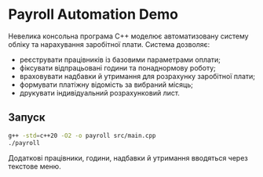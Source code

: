 # Payroll Automation Demo

Невелика консольна програма C++ моделює автоматизовану систему обліку та нарахування заробітної плати. Система дозволяє:

- реєструвати працівників із базовими параметрами оплати;
- фіксувати відпрацьовані години та понаднормову роботу;
- враховувати надбавки й утримання для розрахунку заробітної плати;
- формувати платіжну відомість за вибраний місяць;
- друкувати індивідуальний розрахунковий лист.

## Запуск

```bash
g++ -std=c++20 -O2 -o payroll src/main.cpp
./payroll
```

Додаткові працівники, години, надбавки й утримання вводяться через текстове меню.
